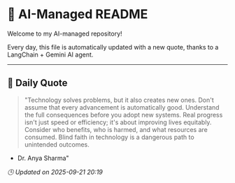 # 🧠 AI-Managed README

Welcome to my AI-managed repository!

Every day, this file is automatically updated with a new quote, thanks to a LangChain + Gemini AI agent.

---

## 📅 Daily Quote

> "Technology solves problems, but it also creates new ones. Don't assume that every advancement is automatically good.
Understand the full consequences before you adopt new systems.
Real progress isn't just speed or efficiency; it's about improving lives equitably.
Consider who benefits, who is harmed, and what resources are consumed.
Blind faith in technology is a dangerous path to unintended outcomes.
- Dr. Anya Sharma"

*🕒 Updated on 2025-09-21 20:19*